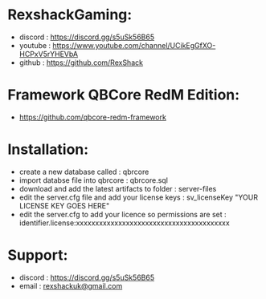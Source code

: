# RexshackGaming:
- discord : https://discord.gg/s5uSk56B65
- youtube : https://www.youtube.com/channel/UCikEgGfXO-HCPxV5rYHEVbA
- github : https://github.com/RexShack

# Framework QBCore RedM Edition:
- https://github.com/qbcore-redm-framework

# Installation:
- create a new database called : qbrcore
- import databse file into qbrcore : qbrcore.sql
- download and add the latest artifacts to folder : server-files
- edit the server.cfg file and add your license keys : sv_licenseKey "YOUR LICENSE KEY GOES HERE"
- edit the server.cfg to add your licence so permissions are set : identifier.license:xxxxxxxxxxxxxxxxxxxxxxxxxxxxxxxxxxxxxxxx

# Support:
- discord : https://discord.gg/s5uSk56B65
- email : rexshackuk@gmail.com
